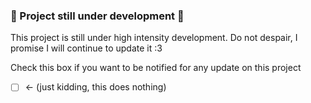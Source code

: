 ### 🚧 Project still under development 🚧
This project is still under high intensity development.
Do not despair, I promise I will continue to update it :3

Check this box if you want to be notified for any update on this project
- [ ] <- (just kidding, this does nothing)
